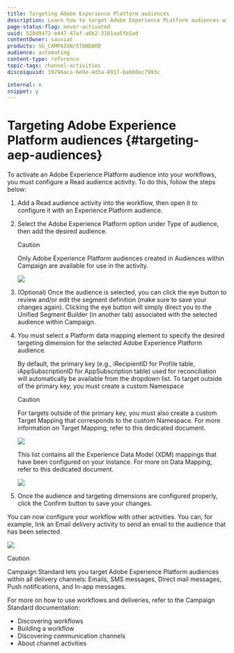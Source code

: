 ```yaml
---
title: Targeting Adobe Experience Platform audiences
description: Learn how to target Adobe Experience PLatform audiences within workflows.
page-status-flag: never-activated
uuid: 528d9472-e447-47af-a6b2-3181aa5fb5ad
contentOwner: sauviat
products: SG_CAMPAIGN/STANDARD
audience: automating
content-type: reference
topic-tags: channel-activities
discoiquuid: 19796aca-6e9e-4d3a-8917-ba660ec7993c

internal: n
snippet: y
---
```


# Targeting Adobe Experience Platform audiences {#targeting-aep-audiences}

To activate an Adobe Experience Platform audience into your workflows, you must configure a Read audience activity. To do this, follow the steps below:

1. Add a Read audience activity into the workflow, then open it to configure it with an Experience Platform audience.

1. Select the Adobe Experience Platform option under Type of audience, then add the desired audience.

    >[!CAUTION]
    >
    >Only Adobe Experience Platform audiences created in Audiences within Campaign are available for use in the activity.

    ![](assets/wf_readaudience.png)

1. (Optional) Once the audience is selected, you can click the eye button to review and/or edit the segment definition (make sure to save your changes again). Clicking the eye button will simply direct you to the Unified Segment Builder (in another tab) associated with the selected audience within Campaign.

1. You must select a Platform data mapping element to specify the desired targeting dimension for the selected Adobe Experience Platform audience.

    By default, the primary key (e.g., iRecipientID for Profile table, iAppSubscriptionID for AppSubscription table) used for reconciliation will automatically be available from the dropdown list. To target outside of the primary key, you must create a custom Namespace

    >[!CAUTION]
    >
    >For targets outside of the primary key, you must also create a custom Target Mapping that corresponds to the custom Namespace. For more information on Target Mapping, refer to this dedicated document.

    ![](assets/wkf_readaudience_namespace.png)

    This list contains all the Experience Data Model (XDM) mappings that have been configured on your instance. For more on Data Mapping, refer to this dedicated document.

    ![](assets/wkf_readaudience_namespace2.png)

1. Once the audience and targeting dimensions are configured properly, click the Confirm button to save your changes.

You can now configure your workflow with other activities. You can, for example, link an Email delivery activity to send an email to the audience that has been selected.

![](assets/wkf_email.png)

>[!CAUTION]
>
>Campaign Standard lets you target Adobe Experience Platform audiences within all delivery channels: Emails, SMS messages, Direct mail messages, Push notifications, and In-app messages.

For more on how to use workflows and deliveries, refer to the Campaign Standard documentation:

* Discovering workflows
* Building a workflow
* Discovering communication channels
* About channel activities
